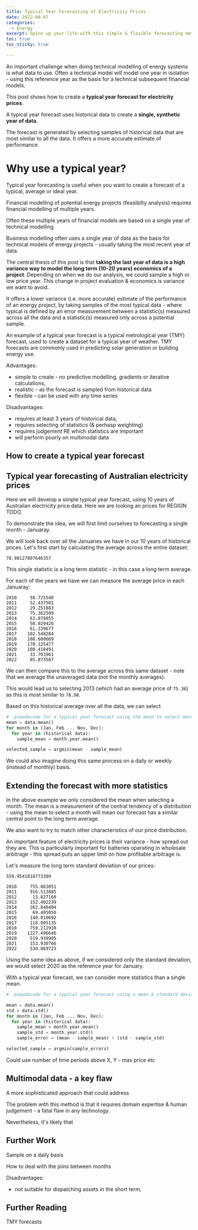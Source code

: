 ```yaml
---
title: Typical Year Forecasting of Electricity Prices
date: 2022-08-07
categories:
  - Energy
excerpt: Spice up your life with this simple & flexible forecasting method.
toc: true
toc_sticky: true

---
```


An important challenge when doing technical modelling of energy systems is what data to use.  Often a technical model will model one year in isolation - using this reference year as the basis for a technical subsequent financial models.

This post shows how to create a **typical year forecast for electricity prices**.  

A typical year forecast uses historical data to create a **single, synthetic year of data**.  

The forecast is generated by selecting samples of historical data that are most similar to all the data.  It offers a more accurate estimate of performance


# Why use a typical year?

Typical year forecasting is useful when you want to create a forecast of a typical, average or ideal year.  

Financial modelling of potential energy projects (feasibilty analysis) requires financial modelling of multiple years.  

Often these multiple years of financial models are based on a single year of technical modelling.

Business modelling often uses a single year of data as the basis for technical models of energy projects - usually taking the most recent year of data.  

The central thesis of this post is that **taking the last year of data is a high variance way to model the long term (10-20 years) economics of a project**.  Depending on when we do our analysis, we could sample a high or low price year.  This change in project evaluation & economics is variance we want to avoid.

It offers a lower variance (i.e. more accurate) estimate of the performance of an energy project, by taking samples of the most typical data - where typical is defined by an error measurement between a statistic(s) measured across all the data and a statistic(s) measured only across a potential sample.

An example of a typical year forecast is a typical metrological year (TMY) forecast, used to create a dataset for a typical year of weather.  TMY forecasts are commonly used in predicting solar generation or building energy use.

Advantages:

- simple to create - no predictive modelling, gradients or iterative calculations,
- realistic - as the forecast is sampled from historical data
- flexible - can be used with any time series

Disadvantages:

- requires at least 3 years of historical data,
- requires selecting of statistics (& perhasp weighting)
- requires judgement RE which statistics are important 
- will perform poorly on multimodal data

## How to create a typical year forecast




## Typical year forecasting of Australian electricity prices

Here we will develop a simple typical year forecast, using 10 years of Australian electricity price data.  Here we are looking an prices for REGION TODO.

To demonstrate the idea, we will first limit ourselves to forecasting a single month - Januaray.

We will look back over all the Januaries we have in our 10 years of historical prices.  Let's first start by calculating the average across the entire dataset:

```
78.98127807646357
```

This single statistic is a long term statistic - in this case a long term average.

For each of the years we have we can measure the average price in each Januaray:

```
2010     58.725548
2011     52.437501
2012     29.251883
2013     75.362509
2014     63.878055
2015     50.029426
2016     61.339677
2017    102.548284
2018    108.600669
2019    170.125477
2020    100.418491
2021     33.703961
2022     85.873587
```

We can then compare this to the average across this same dataset - note that we average the unaveraged data (not the monthly averages).


This would lead us to selecting 2013 (which had an average price of `75.36`) as this is most similar to `78.98`.

Based on this historical average over all the data, we can select

```python
#  pseudocode for a typical year forecast using the mean to select months
mean = data.mean()
for month in (Jan, Feb ... Nov, Dec):
  for year in (historical data):
    sample_mean = month.year.mean()

selected_sample = argmin(mean - sample_mean)
```

We could also imagine doing this same process on a daily or weekly (instead of monthly) basis.


## Extending the forecast with more statistics

In the above example we only considered the mean when selecting a month.  The mean is a measurement of the central tendency of a distribution - using the mean to select a month will mean our forecast has a similar central point to the long term average.

We also want to try to match other characteristics of our price distribution.

An important feature of electricity prices is their variance - how spread out they are.  This is particularly important for batteries operating in wholesale arbitrage - this spread puts an upper limit on how profitable arbitrage is.

Let's measure the long term standard deviation of our prices:

```
559.9541818773309
```

```
2010     755.863051
2011     916.513885
2012      13.827160
2013     152.402239
2014     262.848404
2015      69.405050
2016     140.010692
2017     118.005135
2018     759.212910
2019    1227.496646
2020     519.930905
2021     153.930766
2022     530.069723
```

Using the same idea as above, if we considered only the standard deviation, we would select 2020 as the reference year for January.

With a typical year forecast, we can consider more statistics than a single mean.


```python
#  pseudocode for a typical year forecast using a mean & standard deviation to select months

mean = data.mean()
std = data.std()
for month in (Jan, Feb ... Nov, Dec):
  for year in (historical data):
    sample_mean = month.year.mean()
    sample_std = month.year.std()
    sample_error = (mean - sample_mean) + (std - sample_std)

selected_sample = argmin(sample_errors)
```

Could use number of time periods above X, Y - max price etc


## Multimodal data - a key flaw

A more sophisticated approach that could address

The problem with this method is that it requires domain expertise & human judgement - a fatal flaw in any technology.

Nevertheless, it's likely that 


## Further Work

Sample on a daily basis

How to deal with the joins between months



























Disadvantages:

- not suitable for dispatching assets in the short term,







## Further Reading

TMY forecasts














